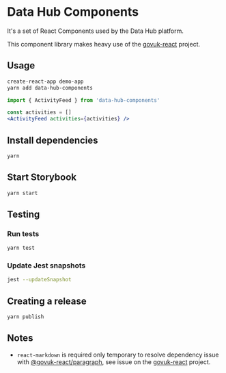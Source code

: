# Data Hub Components

It's a set of React Components used by the Data Hub platform.

This component library makes heavy use of the [govuk-react](https://github.com/govuk-react/govuk-react) project.

## Usage

```bash
create-react-app demo-app
yarn add data-hub-components
```

```jsx
import { ActivityFeed } from 'data-hub-components'

const activities = []
<ActivityFeed activities={activities} />
```

## Install dependencies

```bash
yarn
```

## Start Storybook

```bash
yarn start
```

## Testing

### Run tests

```bash
yarn test
```

### Update Jest snapshots

```bash
jest --updateSnapshot
```

## Creating a release

```bash
yarn publish
```

## Notes

* `react-markdown` is required only temporary to resolve dependency issue with [@govuk-react/paragraph](https://github.com/govuk-react/govuk-react/tree/master/components/paragraph), see issue on the [govuk-react](https://github.com/govuk-react/govuk-react/issues/425) project.
